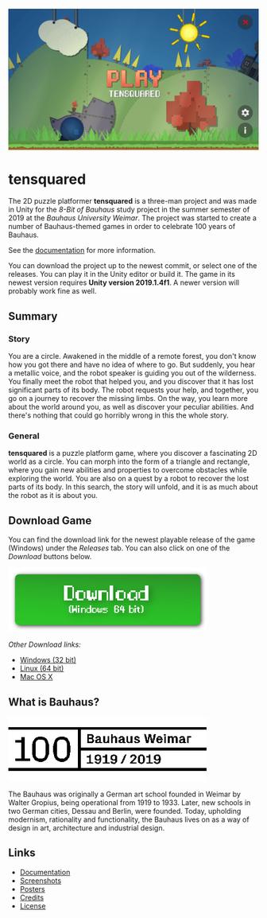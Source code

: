 [![Screenshot of the main menu of the game tensquared, depicting the sky, the sun, hills, trees and a factory in the background.](/Documentation/Screenshots/screenshot_main_menu.png)](#)

# tensquared

The 2D puzzle platformer **tensquared** is a three-man project and was made in Unity for the *8-Bit of Bauhaus* study project in the summer semester of 2019 at the *Bauhaus University Weimar*. The project was started to create a number of Bauhaus-themed games in order to celebrate 100 years of Bauhaus.

See the [documentation](/Documentation/Documentation.md) for more information.

You can download the project up to the newest commit, or select one of the releases. You can play it in the Unity editor or build it. The game in its newest version requires **Unity version 2019.1.4f1**. A newer version will probably work fine as well.

## Summary

### Story
You are a circle. Awakened in the middle of a remote forest, you don't know how you got there and have no idea of where to go. But suddenly, you hear a metallic voice, and the robot speaker is guiding you out of the wilderness. You finally meet the robot that helped you, and you discover that it has lost significant parts of its body. The robot requests your help, and together, you go on a journey to recover the missing limbs. On the way, you learn more about the world around you, as well as discover your peculiar abilities.  And there's nothing that could go horribly wrong in this the whole story.

### General
**tensquared** is a puzzle platform game, where you discover a fascinating 2D world as a circle. You can morph into the form of a triangle and rectangle, where you gain new abilities and properties to overcome obstacles while exploring the world. You are also on a quest by a robot to recover the lost parts of its body. In this search, the story will unfold, and it is as much about the robot as it is about you.

## Download Game

You can find the download link for the newest playable release of the game (Windows) under the *Releases* tab. You can also click on one of the *Download* buttons below.

[![Download the game](/Documentation/Images/download_button.png)](https://github.com/christiandunkel/tensquared/releases/download/v7.5/build_windows_64bit.zip)

*Other Download links:*
- [Windows (32 bit)](https://github.com/christiandunkel/tensquared/releases/download/v7.5/build_windows_32bit.zip)
- [Linux (64 bit)](https://github.com/christiandunkel/tensquared/releases/download/v7.5/build_linux_64bit.zip)
- [Mac OS X](https://github.com/christiandunkel/tensquared/releases/download/v7.5/build_mac.zip)

## What is Bauhaus?

[![Bauhaus Logo](/Documentation/Images/bauhaus_logo_large.png)](#)

The Bauhaus was originally a German art school founded in Weimar by Walter Gropius, being operational from 1919 to 1933. Later, new schools in two German cities, Dessau and Berlin, were founded. Today, upholding modernism, rationality and functionality, the Bauhaus lives on as a way of design in art, architecture and industrial design.

## Links
- [Documentation](/Documentation/Documentation.md)
- [Screenshots](/Documentation/Screenshots.md)
- [Posters](/Documentation/Posters/)
- [Credits](/Documentation/Credits.md)
- [License](/Documentation/License.md)
